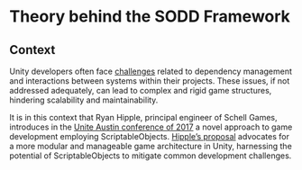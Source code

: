 ﻿# Theory behind the SODD Framework

## Context

Unity developers often face [challenges](Problems.md) related to dependency management and interactions between systems
within their projects. These issues, if not addressed adequately, can lead to complex and rigid game structures,
hindering scalability and maintainability.

It is in this context that Ryan Hipple, principal engineer of Schell Games, introduces in
the [Unite Austin conference of 2017](https://www.youtube.com/watch?v=raQ3iHhE_Kk) a novel approach to game development
employing ScriptableObjects. [Hipple’s proposal](GameArchitecture.md) advocates for a more modular and manageable game
architecture in Unity, harnessing the potential of ScriptableObjects to mitigate common development challenges.
